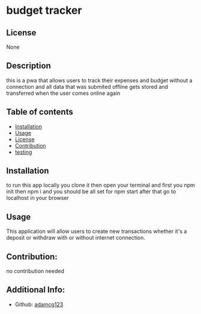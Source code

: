 # budget tracker

## License

None

## Description

this is a pwa that allows users to track their expenses and budget without a connection and all data that was submited offline gets stored and transferred when the user comes online again

## Table of contents

- [Installation](#installation)
- [Usage](#usage)
- [License](#license)
- [Contribution](#Contribution)
- [testing](#testing)

## Installation

to run this app locally you clone it then open your terminal and first you npm init then npm i and you should be all set for npm start after that go to localhost in your browser

## Usage

This application will allow users to create new transactions whether it's a deposit or withdraw with or without internet connection.

## Contribution:

no contribution needed

## Additional Info:

- Github: [adamcg123](https://github.com/adamcg123)
